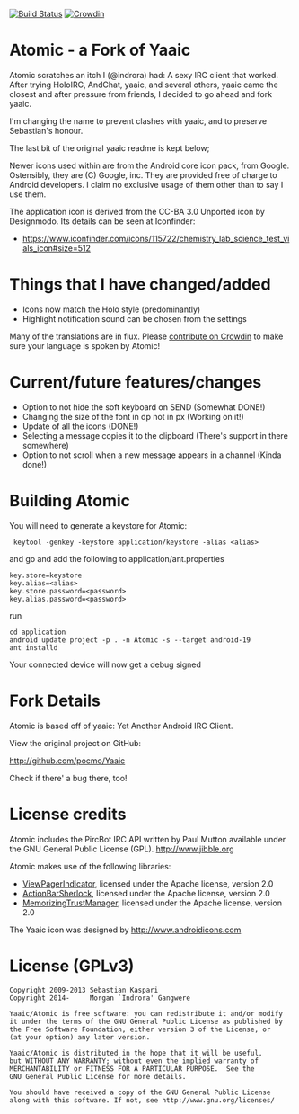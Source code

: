 
[![Build Status](https://travis-ci.org/indrora/Atomic.svg?branch=master)](https://travis-ci.org/indrora/Atomic) [![Crowdin](https://d322cqt584bo4o.cloudfront.net/atomic/localized.png)](https://crowdin.net/project/atomic)

Atomic - a Fork of Yaaic
========================

Atomic scratches an itch I (@indrora) had: A sexy IRC client that worked.
After trying HoloIRC, AndChat, yaaic, and several others, yaaic came the
closest and after pressure from friends, I decided to go ahead and
fork yaaic.

I'm changing the name to prevent clashes with yaaic, and to preserve
Sebastian's honour. 

The last bit of the original yaaic readme is kept below;

Newer icons used within are from the Android core icon pack, from Google.
Ostensibly, they are (C) Google, inc. They are provided free of charge
to Android developers. I claim no exclusive usage of them other than to say
I use them.

The application icon is derived from the CC-BA 3.0 Unported icon by Designmodo. Its details can be seen at Iconfinder:

* https://www.iconfinder.com/icons/115722/chemistry_lab_science_test_vials_icon#size=512

Things that I have changed/added
================================

* Icons now match the Holo style (predominantly)
* Highlight notification sound can be chosen from the settings

Many of the translations are in flux. Please [contribute on Crowdin](http://www.crowdin.net/project/atomic) to make sure
your language is spoken by Atomic!


Current/future features/changes
===============================

* Option to not hide the soft keyboard on SEND (Somewhat DONE!)
* Changing the size of the font in dp not in px (Working on it!)
* Update of all the icons (DONE!)
* Selecting a message copies it to the clipboard (There's support in there somewhere)
* Option to not scroll when a new message appears in a channel (Kinda done!)

Building Atomic
===============

You will need to generate a keystore for Atomic:

     keytool -genkey -keystore application/keystore -alias <alias>

and go and add the following to application/ant.properties

    key.store=keystore
    key.alias=<alias>
    key.store.password=<password>
    key.alias.password=<password>

run

    cd application
    android update project -p . -n Atomic -s --target android-19
    ant installd

Your connected device will now get a debug signed 

Fork Details
============

Atomic is based off of yaaic: Yet Another Android IRC Client.

View the original project on GitHub:

 http://github.com/pocmo/Yaaic

Check if there' a bug there, too!

License credits
===============


Atomic includes the PircBot IRC API written by Paul Mutton available
under the GNU General Public License (GPL). http://www.jibble.org

Atomic makes use of the following libraries:

* [ViewPagerIndicator](http://viewpagerindicator.com), licensed under the Apache license, version 2.0
* [ActionBarSherlock](http://actionbarsherlock.com), licensed under the Apache license, version 2.0
* [MemorizingTrustManager](https://github.com/ge0rg/MemorizingTrustManager), licensed under the Apache license, version 2.0

The Yaaic icon was designed by http://www.androidicons.com

License (GPLv3)
===============

    Copyright 2009-2013 Sebastian Kaspari
    Copyright 2014-     Morgan `Indrora' Gangwere

    Yaaic/Atomic is free software: you can redistribute it and/or modify
    it under the terms of the GNU General Public License as published by
    the Free Software Foundation, either version 3 of the License, or
    (at your option) any later version.
    
    Yaaic/Atomic is distributed in the hope that it will be useful,
    but WITHOUT ANY WARRANTY; without even the implied warranty of
    MERCHANTABILITY or FITNESS FOR A PARTICULAR PURPOSE.  See the
    GNU General Public License for more details.
    
    You should have received a copy of the GNU General Public License
    along with this software. If not, see http://www.gnu.org/licenses/

